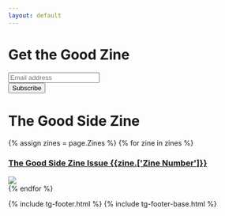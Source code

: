 ```yaml
---
layout: default
---
```

<div class="exit-intent-cirlce exit zine-email">
  <h1 class="h1">Get the Good Zine</h1>
  <div id="mc_embed_signup">
  <form action="https://thisisthegoodside.us19.list-manage.com/subscribe/post?u=a747a9891de6f7294a56d05ab&amp;id=4bda985eab" method="post" id="mc-embedded-subscribe-form" name="mc-embedded-subscribe-form" class="validate mc-form" target="_blank" novalidate>
      <div id="mc_embed_signup_scroll">
  <div class="mc-field-group">
    <input type="email" value="" placeholder="Email address" name="EMAIL" class="required email" id="mce-EMAIL">
  </div>
    <div id="mce-responses" class="clear">
      <div class="response" id="mce-error-response" style="display:none"></div>
      <div class="response" id="mce-success-response" style="display:none"></div>
    </div>    <!-- real people should not fill this in and expect good things - do not remove this or risk form bot signups-->
      <div style="position: absolute; left: -5000px;" aria-hidden="true"><input type="text" name="b_a747a9891de6f7294a56d05ab_4bda985eab" tabindex="-1" value=""></div>
      <div class="clear"><button type="submit" value="Subscribe" name="subscribe" id="mc-embedded-subscribe" class="button">Subscribe</button></div>
      </div>
  </form>
  </div>
</div>

<div class="page-blocker">

</div>

<div class="blog-wrapper-title">
    <div class="gs-container-centered">
        <h1>The Good Side Zine</h1>
    </div>
</div>
<div class="blog-wrapper">
    <div class="zine-container-centered">
    <div class="zine-container">
    {% assign zines = page.Zines %}
        {% for zine in zines %}
        <a class="zine-post" href="{{zine.url}}">
            <div>
                <div class="zine-image">
                    <h3>The Good Side Zine Issue {{zine.['Zine Number']}}</h3>
                    <img src="{{zine.['Zine Image']}}">
                </div>
            </div>
        </a>
        {% endfor %}
    </div>
    </div>
</div>

{% include tg-footer.html %}
{% include tg-footer-base.html %}